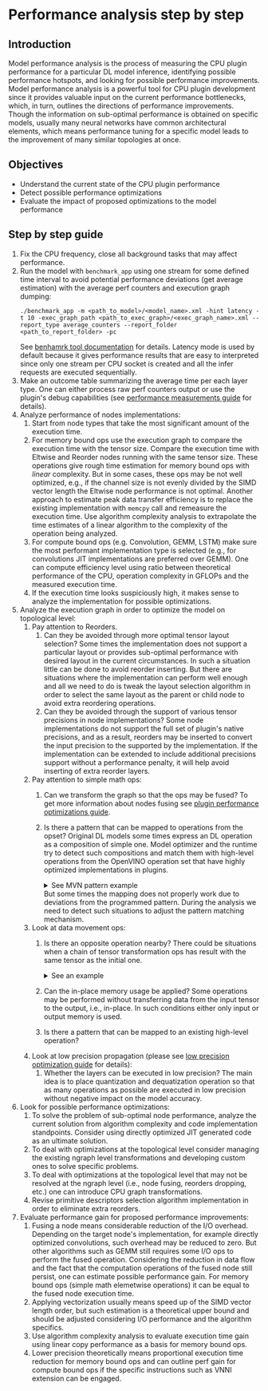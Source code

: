 # Performance analysis step by step

## Introduction
Model performance analysis is the process of measuring the CPU plugin performance for a particular DL model inference, 
identifying possible performance hotspots, and looking for possible performance improvements.
Model performance analysis is a powerful tool for CPU plugin development since it provides valuable input on the current
performance bottlenecks, which, in turn, outlines the directions of performance improvements. Though the information on 
sub-optimal performance is obtained on specific models, usually many neural networks have common architectural elements,
which means performance tuning for a specific model leads to the improvement of many similar topologies at once.

## Objectives
- Understand the current state of the CPU plugin performance
- Detect possible performance optimizations
- Evaluate the impact of proposed optimizations to the model performance

## Step by step guide
1. Fix the CPU frequency, close all background tasks that may affect performance.
2. Run the model with `benchmark_app` using one stream for some defined time interval to avoid potential performance
   deviations (get average estimation) with the average perf counters and execution graph dumping:
   ```shell script
   ./benchmark_app -m <path_to_model>/<model_name>.xml -hint latency -t 10 -exec_graph_path <path_to_exec_graph>/<exec_graph_name>.xml --report_type average_counters --report_folder <path_to_report_folder> -pc
   ```
   See [benhamrk tool documentation](https://docs.openvino.ai/latest/openvino_inference_engine_samples_benchmark_app_README.html) for details.
   Latency mode is used by default because it gives performance results that are easy to interpreted since only one stream per CPU socket is created and
   all the infer requests are executed sequentially.
3. Make an outcome table summarizing the average time per each layer type.
   One can either process raw perf counters output or use the plugin's debug capabilities (see [performance measurements guide](https://github.com/openvinotoolkit/openvino/blob/b257ca1cca3f942f612993ce869f7f730d250ba8/src/plugins/intel_cpu/src/docs/perf_measurements.md) for details).
4. Analyze performance of nodes implementations:
    1. Start from node types that take the most significant amount of the execution time.
    2. For memory bound ops use the execution graph to compare the execution time with the tensor size.
       Compare the execution time with Eltwise and Reorder nodes running with the same tensor size.
       These operations give rough time estimation for memory bound ops with *linear* complexity.
       But in some cases, these ops may be not well optimized, e.g., if the channel size is not evenly divided by the SIMD vector length the Eltwise node performance is not optimal.
       Another approach to estimate peak data transfer efficiency is to replace the existing implementation with `memcpy` call and remeasure the execution time.
       Use algorithm complexity analysis to extrapolate the time estimates of a linear algorithm to the complexity of the operation being analyzed.
    3. For compute bound ops (e.g. Convolution, GEMM, LSTM) make sure the most performant implementation type is selected (e.g., for convolutions JIT implementations are preferred over GEMM).
       One can compute efficiency level using ratio between theoretical performance of the CPU, operation complexity in GFLOPs and the measured execution time.
    4. If the execution time looks suspiciously high, it makes sense to analyze the implementation for possible optimizations.
5. Analyze the execution graph in order to optimize the model on topological level:
    1. Pay attention to Reorders.
        1. Can they be avoided through more optimal tensor layout selection? Some times the implementation does not support
           a particular layout or provides sub-optimal performance with desired layout in the current circumstances. In such
           a situation little can be done to avoid reorder inserting. But there are situations where the implementation can
           perform well enough and all we need to do is tweak the layout selection algorithm in order to select the same layout as
           the parent or child node to avoid extra reordering operations.
        2. Can they be avoided through the support of various tensor precisions in node implementations? Some node implementations
           do not support the full set of plugin's native precisions, and as a result, reorders may be inserted to convert the input
           precision to the supported by the implementation. If the implementation can be extended to include additional precisions support
           without a performance penalty, it will help avoid inserting of extra reorder layers.
    2. Pay attention to simple math ops:
        1. Can we transform the graph so that the ops may be fused? To get more information about nodes fusing see
           [plugin performance optimizations guide](https://github.com/openvinotoolkit/openvino/wiki/Internal-CPU-Plugin-Optimizations).
        2. Is there a pattern that can be mapped to operations from the opset? Original DL models some times express an DL operation
           as a composition of simple one. Model optimizer and the runtime try to detect such compositions and match them with high-level
           operations from the OpenVINO operation set that have highly optimized implementations in plugins.
           <details>
           <summary>See MVN pattern example</summary>
           
           ![mvn_pattern](./img/mvn_pattern.png)
           
           </details>
           But some times the mapping does not properly work due to deviations from the programmed pattern.
           During the analysis we need to detect such situations to adjust the pattern matching mechanism.
    3. Look at data movement ops:
        1. Is there an opposite operation nearby? There could be situations when a chain of tensor transformation ops has
           result with the same tensor as the initial one.
           <details>
           <summary>See an example</summary>
           
           ![double_transpose](./img/double_transpose.png)
           
           </details>
        2. Can the in-place memory usage be applied? Some operations may be performed without transferring data from the
           input tensor to the output, i.e., in-place. In such conditions either only input or output memory is used.
        3. Is there a pattern that can be mapped to an existing high-level operation?
    4. Look at low precision propagation (please see [low precision optimization guide](https://docs.openvino.ai/latest/pot_docs_LowPrecisionOptimizationGuide.html#doxid-pot-docs-low-precision-optimization-guide) for details):
        1. Whether the layers can be executed in low precision? The main idea is to place quantization and dequatization
           operation so that as many operations as possible are executed in low precision without negative impact on the model accuracy.
6. Look for possible performance optimizations:
    1. To solve the problem of sub-optimal node performance, analyze the current solution from algorithm complexity and code implementation standpoints.
       Consider using directly optimized JIT generated code as an ultimate solution.
    2. To deal with optimizations at the topological level consider managing the existing ngraph level transformations and developing custom ones to solve specific problems.
    3. To deal with optimizations at the topological level that may not be resolved at the ngraph level (i.e., node fusing, reorders dropping, etc.) one can introduce CPU graph transformations.
    4. Revise primitive descriptors selection algorithm implementation in order to eliminate extra reorders.
7. Evaluate performance gain for proposed performance improvements:
    1. Fusing a node means considerable reduction of the I/O overhead.
       Depending on the target node's implementation, for example directly optimized convolutions, such overhead may be reduced to zero.
       But other algorithms such as GEMM still requires some I/O ops to perform the fused operation.
       Considering the reduction in data flow and the fact that the computation operations of the fused node still persist, one can estimate possible performance gain.
       For memory bound ops (simple math elemetwise operations) it can be equal to the fused node execution time.
    2. Applying vectorization usually means speed up of the SIMD vector length order, but such estimation is a theoretical upper bound and should be adjusted considering I/O performance and the algorithm specifics.
    3. Use algorithm complexity analysis to evaluate execution time gain using linear copy performance as a basis for memory bound ops.
    4. Lower precision theoretically means proportional execution time reduction for memory bound ops and can outline perf gain for compute bound ops if the specific instructions such as VNNI extension can be engaged.






